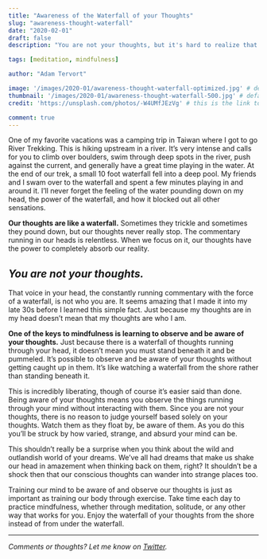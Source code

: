 ```yaml
---
title: "Awareness of the Waterfall of your Thoughts"
slug: "awareness-thought-waterfall"
date: "2020-02-01"
draft: false
description: "You are not your thoughts, but it's hard to realize that when your thoughts constantly crash down all around you. Mindfulness teaches us how to observe our thoughts."

tags: [meditation, mindfulness]

author: "Adam Tervort"

image: '/images/2020-01/awareness-thought-waterfall-optimized.jpg' # default width is 1280
thumbnail: '/images/2020-01/awareness-thought-waterfall-500.jpg' # default size should be 500x500
credit: 'https://unsplash.com/photos/-W4UMfJEzVg' # this is the link to the page the image came from 

comment: true
---
```

One of my favorite vacations was a camping trip in Taiwan where I got to go River Trekking. This is hiking upstream in a river. It’s very intense and calls for you to climb over boulders, swim through deep spots in the river, push against the current, and generally have a great time playing in the water. At the end of our trek, a small 10 foot waterfall fell into a deep pool. My friends and I swam over to the waterfall and spent a few minutes playing in and around it. I’ll never forget the feeling of the water pounding down on my head, the power of the waterfall, and how it blocked out all other sensations.
<!--more-->

**Our thoughts are like a waterfall.** Sometimes they trickle and sometimes they pound down, but our thoughts never really stop. The commentary running in our heads is relentless. When we focus on it, our thoughts have the power to completely absorb our reality.

## ***You are not your thoughts.***

That voice in your head, the constantly running commentary with the force of a waterfall, is not who you are. It seems amazing that I made it into my late 30s before I learned this simple fact. Just because my thoughts are in my head doesn’t mean that my thoughts are who I am.

**One of the keys to mindfulness is learning to observe and be aware of your thoughts.** Just because there is a waterfall of thoughts running through your head, it doesn’t mean you must stand beneath it and be pummeled. It’s possible to observe and be aware of your thoughts without getting caught up in them. It’s like watching a waterfall from the shore rather than standing beneath it.

This is incredibly liberating, though of course it’s easier said than done. Being aware of your thoughts means you observe the things running through your mind without interacting with them. Since you are not your thoughts, there is no reason to judge yourself based solely on your thoughts. Watch them as they float by, be aware of them. As you do this you’ll be struck by how varied, strange, and absurd your mind can be.

This shouldn’t really be a surprise when you think about the wild and outlandish world of your dreams. We’ve all had dreams that make us shake our head in amazement when thinking back on them, right? It shouldn’t be a shock then that our conscious thoughts can wander into strange places too.

Training our mind to be aware of and observe our thoughts is just as important as training our body through exercise. Take time each day to practice mindfulness, whether through meditation, solitude, or any other way that works for you. Enjoy the waterfall of your thoughts from the shore instead of from under the waterfall.

---

*Comments or thoughts? Let me know on [Twitter](https://twitter.com/adamtervort/).*
